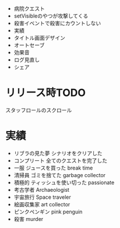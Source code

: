 
- 病院クエスト
- setVisibleのやつが攻撃してくる
- 殺害イベントで殺害にカウントしない
- 実績
- タイトル画面デザイン
- オートセーブ
- 効果音
- ログ見直し
- シェア

# リリース時TODO
スタッフロールのスクロール

# 実績
- リブラの見た夢 シナリオをクリアした
- コンプリート 全てのクエストを完了した
- 一服 ジュースを買った break time
- 清掃員 ゴミを捨てた garbage collector
- 積極的 ティッシュを使い切った passionate
- 考古学者 Archaeologist
- 宇宙旅行 Space traveler
- 絵画収集家 art collector
- ピンクペンギン pink penguin
- 殺害 murder
